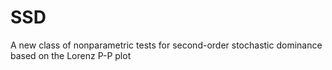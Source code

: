 # SSD
A new class of nonparametric tests for second-order stochastic dominance based on the Lorenz P-P plot
